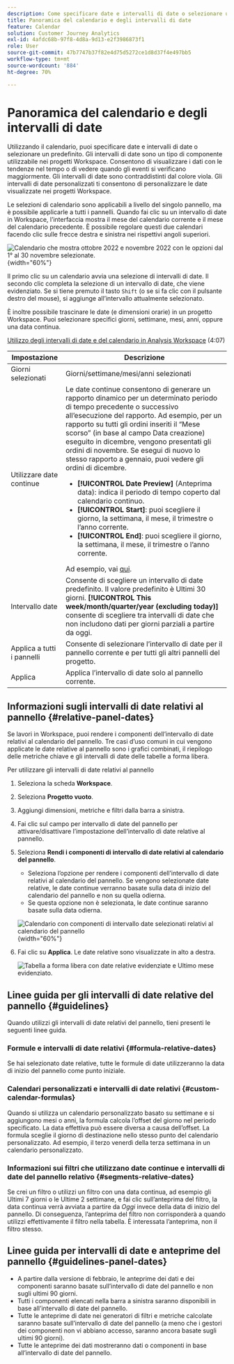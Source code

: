 ```yaml
---
description: Come specificare date e intervalli di date o selezionare un predefinito.
title: Panoramica del calendario e degli intervalli di date
feature: Calendar
solution: Customer Journey Analytics
exl-id: 4afdc68b-97f8-4d8a-9d13-e2f3986873f1
role: User
source-git-commit: 47b7747b37f82e4d75d5272ce1d8d37f4e497bb5
workflow-type: tm+mt
source-wordcount: '884'
ht-degree: 70%

---
```


# Panoramica del calendario e degli intervalli di date

Utilizzando il calendario, puoi specificare date e intervalli di date o selezionare un predefinito. Gli intervalli di date sono un tipo di componente utilizzabile nei progetti Workspace. Consentono di visualizzare i dati con le tendenze nel tempo o di vedere quando gli eventi si verificano maggiormente. Gli intervalli di date sono contraddistinti dal colore viola. Gli intervalli di date personalizzati ti consentono di personalizzare le date visualizzate nei progetti Workspace.

Le selezioni di calendario sono applicabili a livello del singolo pannello, ma è possibile applicarle a tutti i pannelli. Quando fai clic su un intervallo di date in Workspace, l’interfaccia mostra il mese del calendario corrente e il mese del calendario precedente. È possibile regolare questi due calendari facendo clic sulle frecce destra e sinistra nei rispettivi angoli superiori.

![Calendario che mostra ottobre 2022 e novembre 2022 con le opzioni dal 1° al 30 novembre selezionate.](assets/aw_calendar2.png){width="60%"}

Il primo clic su un calendario avvia una selezione di intervalli di date. Il secondo clic completa la selezione di un intervallo di date, che viene evidenziato. Se si tiene premuto il tasto `Shift` (o se si fa clic con il pulsante destro del mouse), si aggiunge all’intervallo attualmente selezionato.

È inoltre possibile trascinare le date (e dimensioni orarie) in un progetto Workspace. Puoi selezionare specifici giorni, settimane, mesi, anni, oppure una data continua.

[Utilizzo degli intervalli di date e del calendario in Analysis Workspace](https://experienceleague.adobe.com/docs/analytics-learn/tutorials/analysis-workspace/calendar-and-date-ranges/using-dates-in-analysis-workspace.html?lang=it) (4:07)

| Impostazione | Descrizione |
| --- | --- |
| Giorni selezionati | Giorni/settimane/mesi/anni selezionati |
| Utilizzare date continue | Le date continue consentono di generare un rapporto dinamico per un determinato periodo di tempo precedente o successivo all’esecuzione del rapporto. Ad esempio, per un rapporto su tutti gli ordini inseriti il “Mese scorso” (in base al campo Data creazione) eseguito in dicembre, vengono presentati gli ordini di novembre. Se esegui di nuovo lo stesso rapporto a gennaio, puoi vedere gli ordini di dicembre.<ul><li>**[!UICONTROL Date Preview]** (Anteprima data): indica il periodo di tempo coperto dal calendario continuo.</li><li>**[!UICONTROL Start]**: puoi scegliere il giorno, la settimana, il mese, il trimestre o l’anno corrente.</li><li>**[!UICONTROL End]**: puoi scegliere il giorno, la settimana, il mese, il trimestre o l’anno corrente.</li></ul>Ad esempio, vai [qui](/help/components/date-ranges/custom-date-ranges.md). |
| Intervallo date | Consente di scegliere un intervallo di date predefinito. Il valore predefinito è Ultimi 30 giorni. **[!UICONTROL This week/month/quarter/year (excluding today)]** consente di scegliere tra intervalli di date che non includono dati per giorni parziali a partire da oggi. |
| Applica a tutti i pannelli | Consente di selezionare l’intervallo di date per il pannello corrente e per tutti gli altri pannelli del progetto. |
| Applica | Applica l’intervallo di date solo al pannello corrente. |

## Informazioni sugli intervalli di date relativi al pannello {#relative-panel-dates}

Se lavori in Workspace, puoi rendere i componenti dell’intervallo di date relativi al calendario del pannello. Tre casi d’uso comuni in cui vengono applicate le date relative al pannello sono i grafici combinati, il riepilogo delle metriche chiave e gli intervalli di date delle tabelle a forma libera.

Per utilizzare gli intervalli di date relativi al pannello

1. Seleziona la scheda **Workspace**.
1. Seleziona **Progetto vuoto**.
1. Aggiungi dimensioni, metriche e filtri dalla barra a sinistra.
1. Fai clic sul campo per intervallo di date del pannello per attivare/disattivare l’impostazione dell’intervallo di date relative al pannello.
1. Seleziona **Rendi i componenti di intervallo di date relativi al calendario del pannello**.
   * Seleziona l’opzione per rendere i componenti dell’intervallo di date relativi al calendario del pannello.
Se vengono selezionate date relative, le date continue verranno basate sulla data di inizio del calendario del pannello e non su quella odierna.
   * Se questa opzione non è selezionata, le date continue saranno basate sulla data odierna.

   ![Calendario con componenti di intervallo date selezionati relativi al calendario del pannello](assets/relative-date-selected.png){width="60%"}

1. Fai clic su **Applica**.
Le date relative sono visualizzate in alto a destra.

   ![Tabella a forma libera con date relative evidenziate e Ultimo mese evidenziato. ](assets/relative-date-range1.png)

## Linee guida per gli intervalli di date relative del pannello {#guidelines}

Quando utilizzi gli intervalli di date relativi del pannello, tieni presenti le seguenti linee guida.

### Formule e intervalli di date relativi {#formula-relative-dates}

Se hai selezionato date relative, tutte le formule di date utilizzeranno la data di inizio del pannello come punto iniziale.

### Calendari personalizzati e intervalli di date relativi {#custom-calendar-formulas}

Quando si utilizza un calendario personalizzato basato su settimane e si aggiungono mesi o anni, la formula calcola l’offset del giorno nel periodo specificato. La data effettiva può essere diversa a causa dell’offset. La formula sceglie il giorno di destinazione nello stesso punto del calendario personalizzato. Ad esempio, il terzo venerdì della terza settimana in un calendario personalizzato.

### Informazioni sui filtri che utilizzano date continue e intervalli di date del pannello relativo {#segments-relative-dates}

Se crei un filtro o utilizzi un filtro con una data continua, ad esempio gli Ultimi 7 giorni o le Ultime 2 settimane, e fai clic sull’anteprima del filtro, la data continua verrà avviata a partire da *Oggi* invece della data di inizio del pannello. Di conseguenza, l’anteprima del filtro non corrisponderà a quando utilizzi effettivamente il filtro nella tabella. È interessata l’anteprima, non il filtro stesso.

## Linee guida per intervalli di date e anteprime del pannello {#guidelines-panel-dates}

* A partire dalla versione di febbraio, le anteprime dei dati e dei componenti saranno basate sull’intervallo di date del pannello e non sugli ultimi 90 giorni.
* Tutti i componenti elencati nella barra a sinistra saranno disponibili in base all’intervallo di date del pannello.
* Tutte le anteprime di date nei generatori di filtri e metriche calcolate saranno basate sull’intervallo di date del pannello (a meno che i gestori dei componenti non vi abbiano accesso, saranno ancora basate sugli ultimi 90 giorni).
* Tutte le anteprime dei dati mostreranno dati o componenti in base all’intervallo di date del pannello.